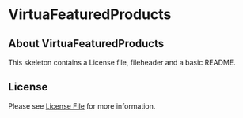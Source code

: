 # VirtuaFeaturedProducts
## About VirtuaFeaturedProducts
This skeleton contains a License file, fileheader and a basic README.

## License

Please see [License File](LICENSE) for more information.